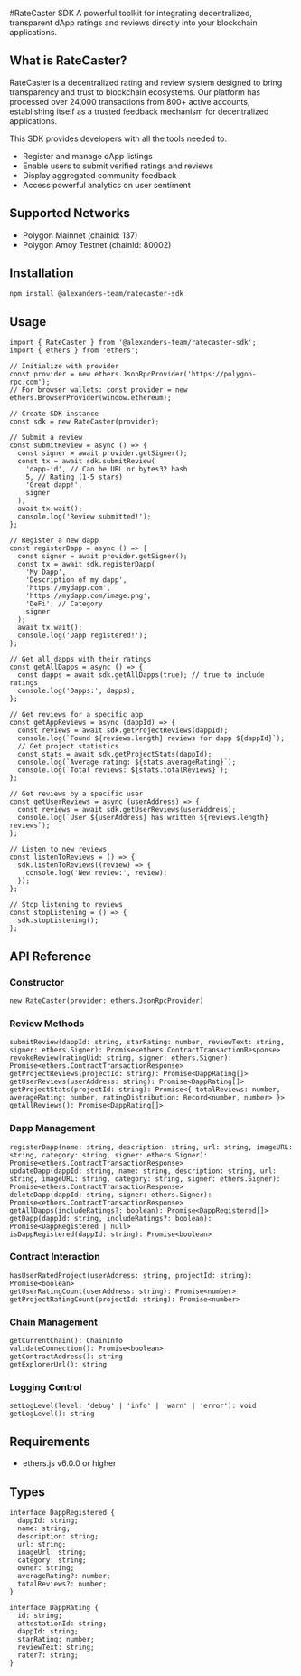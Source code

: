 #RateCaster SDK
A powerful toolkit for integrating decentralized, transparent dApp ratings and reviews directly into your blockchain applications.

## What is RateCaster?

RateCaster is a decentralized rating and review system designed to bring transparency and trust to blockchain ecosystems. Our platform has processed over 24,000 transactions from 800+ active accounts, establishing itself as a trusted feedback mechanism for decentralized applications.

This SDK provides developers with all the tools needed to:
- Register and manage dApp listings
- Enable users to submit verified ratings and reviews
- Display aggregated community feedback
- Access powerful analytics on user sentiment

## Supported Networks
- Polygon Mainnet (chainId: 137)
- Polygon Amoy Testnet (chainId: 80002)

## Installation
```npm install @alexanders-team/ratecaster-sdk```

## Usage
```
import { RateCaster } from '@alexanders-team/ratecaster-sdk';
import { ethers } from 'ethers';

// Initialize with provider
const provider = new ethers.JsonRpcProvider('https://polygon-rpc.com');
// For browser wallets: const provider = new ethers.BrowserProvider(window.ethereum);

// Create SDK instance
const sdk = new RateCaster(provider);

// Submit a review
const submitReview = async () => {
  const signer = await provider.getSigner();
  const tx = await sdk.submitReview(
    'dapp-id', // Can be URL or bytes32 hash
    5, // Rating (1-5 stars)
    'Great dapp!',
    signer
  );
  await tx.wait();
  console.log('Review submitted!');
};

// Register a new dapp
const registerDapp = async () => {
  const signer = await provider.getSigner();
  const tx = await sdk.registerDapp(
    'My Dapp',
    'Description of my dapp',
    'https://mydapp.com',
    'https://mydapp.com/image.png',
    'DeFi', // Category
    signer
  );
  await tx.wait();
  console.log('Dapp registered!');
};

// Get all dapps with their ratings
const getAllDapps = async () => {
  const dapps = await sdk.getAllDapps(true); // true to include ratings
  console.log('Dapps:', dapps);
};

// Get reviews for a specific app
const getAppReviews = async (dappId) => {
  const reviews = await sdk.getProjectReviews(dappId);
  console.log(`Found ${reviews.length} reviews for dapp ${dappId}`);
  // Get project statistics
  const stats = await sdk.getProjectStats(dappId);
  console.log(`Average rating: ${stats.averageRating}`);
  console.log(`Total reviews: ${stats.totalReviews}`);
};

// Get reviews by a specific user
const getUserReviews = async (userAddress) => {
  const reviews = await sdk.getUserReviews(userAddress);
  console.log(`User ${userAddress} has written ${reviews.length} reviews`);
};

// Listen to new reviews
const listenToReviews = () => {
  sdk.listenToReviews((review) => {
    console.log('New review:', review);
  });
};

// Stop listening to reviews
const stopListening = () => {
  sdk.stopListening();
};
```
## API Reference

### Constructor
```new RateCaster(provider: ethers.JsonRpcProvider)```

### Review Methods
```
submitReview(dappId: string, starRating: number, reviewText: string, signer: ethers.Signer): Promise<ethers.ContractTransactionResponse>
revokeReview(ratingUid: string, signer: ethers.Signer): Promise<ethers.ContractTransactionResponse>
getProjectReviews(projectId: string): Promise<DappRating[]>
getUserReviews(userAddress: string): Promise<DappRating[]>
getProjectStats(projectId: string): Promise<{ totalReviews: number, averageRating: number, ratingDistribution: Record<number, number> }>
getAllReviews(): Promise<DappRating[]>
```
### Dapp Management
```
registerDapp(name: string, description: string, url: string, imageURL: string, category: string, signer: ethers.Signer): Promise<ethers.ContractTransactionResponse>
updateDapp(dappId: string, name: string, description: string, url: string, imageURL: string, category: string, signer: ethers.Signer): Promise<ethers.ContractTransactionResponse>
deleteDapp(dappId: string, signer: ethers.Signer): Promise<ethers.ContractTransactionResponse>
getAllDapps(includeRatings?: boolean): Promise<DappRegistered[]>
getDapp(dappId: string, includeRatings?: boolean): Promise<DappRegistered | null>
isDappRegistered(dappId: string): Promise<boolean>
```
### Contract Interaction
```
hasUserRatedProject(userAddress: string, projectId: string): Promise<boolean>
getUserRatingCount(userAddress: string): Promise<number>
getProjectRatingCount(projectId: string): Promise<number>
```
### Chain Management
```
getCurrentChain(): ChainInfo
validateConnection(): Promise<boolean>
getContractAddress(): string
getExplorerUrl(): string
```

### Logging Control
```
setLogLevel(level: 'debug' | 'info' | 'warn' | 'error'): void
getLogLevel(): string
```

## Requirements
- ethers.js v6.0.0 or higher

## Types
```
interface DappRegistered {
  dappId: string;
  name: string;
  description: string;
  url: string;
  imageUrl: string;
  category: string;
  owner: string;
  averageRating?: number;
  totalReviews?: number;
}

interface DappRating {
  id: string;
  attestationId: string;
  dappId: string;
  starRating: number;
  reviewText: string;
  rater?: string;
}
```